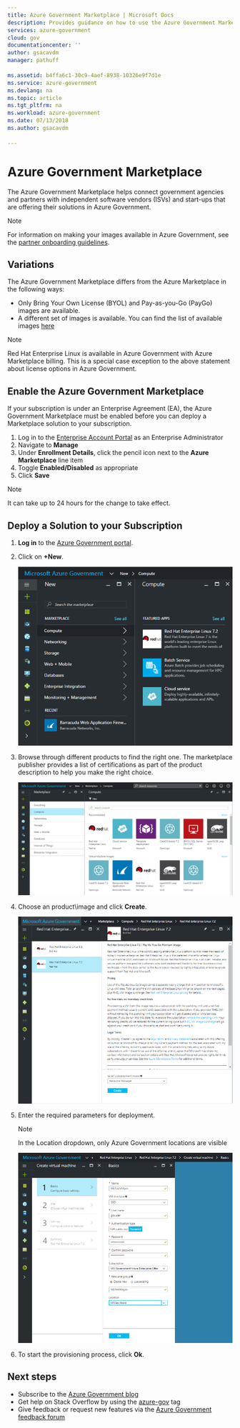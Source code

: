 ```yaml
---
title: Azure Government Marketplace | Microsoft Docs
description: Provides guidance on how to use the Azure Government Marketplace.
services: azure-government
cloud: gov
documentationcenter: ''
author: gsacavdm
manager: pathuff

ms.assetid: b4ffa6c1-30c9-4aef-8938-10326e9f7d1e
ms.service: azure-government
ms.devlang: na
ms.topic: article
ms.tgt_pltfrm: na
ms.workload: azure-government
ms.date: 07/13/2018
ms.author: gsacavdm

---
```

# Azure Government Marketplace
The Azure Government Marketplace helps connect government agencies and partners with independent software vendors (ISVs) and start-ups that are offering their solutions in Azure Government.

> [!NOTE]
> For information on making your images available in Azure Government, see the [partner onboarding guidelines](documentation-government-manage-marketplace-partners.md).

## Variations
The Azure Government Marketplace differs from the Azure Marketplace in the following ways:
* Only Bring Your Own License (BYOL) and Pay-as-you-Go (PayGo) images are available.
* A different set of images is available. You can find the list of available images [here](../azure-government-image-gallery.md) 

> [!NOTE]
> Red Hat Enterprise Linux is available in Azure Government with Azure Marketplace billing. This is a special case exception to the above statement about license options in Azure Government.

## Enable the Azure Government Marketplace
If your subscription is under an Enterprise Agreement (EA), the Azure Government Marketplace must be enabled before you can deploy a Marketplace solution to your subscription.
1. Log in to the [Enterprise Account Portal](https://ea.azure.com) as an Enterprise Administrator
1. Navigate to **Manage**
1. Under **Enrollment Details**, click the pencil icon next to the **Azure Marketplace** line item
1. Toggle **Enabled/Disabled** as appropriate
1. Click **Save**

> [!NOTE]
> It can take up to 24 hours for the change to take effect.  

## Deploy a Solution to your Subscription
1. **Log in** to the [Azure Government portal](https://portal.azure.us).

1. Click on **+New**.

   ![alt text](./media/government-manage-marketplace-launch.png)  

1. Browse through different products to find the right one. The marketplace publisher provides a list of certifications as part of the product description to help you make the right choice. 

   ![alt text](./media/government-manage-marketplace-service.png)

1. Choose an product\image and click **Create**.

   ![alt text](./media/government-manage-marketplace-image.png)

1. Enter the required parameters for deployment.

   > [!NOTE]
   > In the Location dropdown, only Azure Government locations are visible
  
   ![alt text](./media/government-manage-marketplace-deployment.png)

1. To start the provisioning process, click **Ok**.

## Next steps
* Subscribe to the [Azure Government blog](https://blogs.msdn.microsoft.com/azuregov/)
* Get help on Stack Overflow by using the [azure-gov](https://stackoverflow.com/questions/tagged/azure-gov) tag
* Give feedback or request new features via the [Azure Government feedback forum](https://feedback.azure.com/forums/558487-azure-government) 
